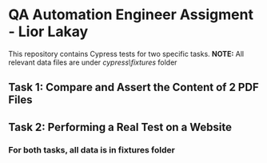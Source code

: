# QA Automation Engineer Assigment - Lior Lakay

This repository contains Cypress tests for two specific tasks.
**NOTE:** All relevant data files are under *cypress\fixtures* folder

## Task 1: Compare and Assert the Content of 2 PDF Files
## Task 2: Performing a Real Test on a Website

### For both tasks, all data is in fixtures folder 
